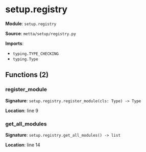 # setup.registry

**Module**: `setup.registry`

**Source**: `metta/setup/registry.py`

**Imports**:
- `typing.TYPE_CHECKING`
- `typing.Type`

## Functions (2)

### register_module

**Signature**: `setup.registry.register_module(cls: Type) -> Type`

**Location**: line 9

### get_all_modules

**Signature**: `setup.registry.get_all_modules() -> list`

**Location**: line 14

